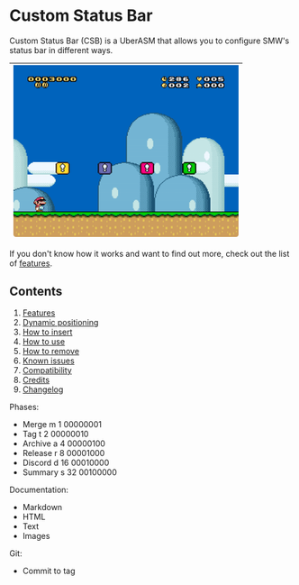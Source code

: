 # Custom Status Bar

Custom Status Bar (CSB) is a UberASM that allows you to configure SMW's status
bar in different ways.

| <img src="./docs/assets/images/overview.gif" width="400px" /> |
| ------------------------------------------------------------- |

If you don't know how it works and want to find out more, check out the list of
[features](./docs/markdown/features.md).

## Contents

1. [Features](./docs/markdown/features.md)
2. [Dynamic positioning](./docs/markdown/dynamic_positioning.md)
3. [How to insert](./docs/markdown/how_to_insert.md)
4. [How to use](./docs/markdown/how_to_use.md)
5. [How to remove](./docs/markdown/how_to_remove.md)
6. [Known issues](./docs/markdown/known_issues.md)
7. [Compatibility](./docs/markdown/compatibility.md)
8. [Credits](./docs/markdown/credits.md)
9. [Changelog](./CHANGELOG.md)

Phases:

- Merge m 1 00000001
- Tag t 2 00000010
- Archive a 4 00000100
- Release r 8 00001000
- Discord d 16 00010000
- Summary s 32 00100000

Documentation:

- Markdown
- HTML
- Text
- Images

Git:

- Commit to tag
